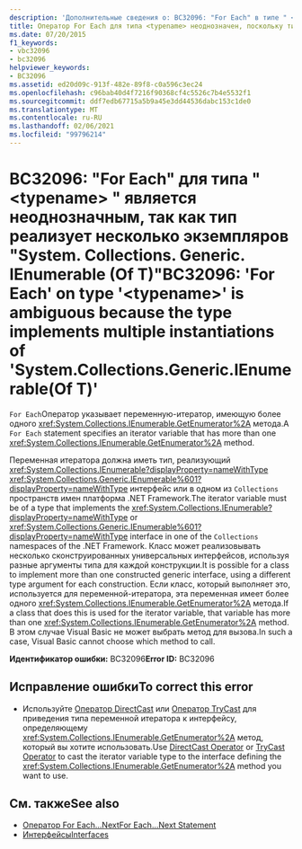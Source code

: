 ```yaml
---
description: 'Дополнительные сведения о: BC32096: "For Each" в типе " <typename> " неоднозначно, так как тип реализует несколько экземпляров "System. Collections. Generic. IEnumerable" (Of T)'
title: Оператор For Each для типа <typename> неоднозначен, поскольку тип реализует несколько экземпляров System.Collections.Generic.IEnumerable (Of T)
ms.date: 07/20/2015
f1_keywords:
- vbc32096
- bc32096
helpviewer_keywords:
- BC32096
ms.assetid: ed20d09c-913f-482e-89f8-c0a596c3ec24
ms.openlocfilehash: c96bab40d4f7216f90368cf4c5526c7b4e5532f1
ms.sourcegitcommit: ddf7edb67715a5b9a45e3dd44536dabc153c1de0
ms.translationtype: MT
ms.contentlocale: ru-RU
ms.lasthandoff: 02/06/2021
ms.locfileid: "99796214"
---
```

# <a name="bc32096-for-each-on-type-typename-is-ambiguous-because-the-type-implements-multiple-instantiations-of-systemcollectionsgenericienumerableof-t"></a><span data-ttu-id="535cd-103">BC32096: "For Each" для типа " \<typename> " является неоднозначным, так как тип реализует несколько экземпляров "System. Collections. Generic. IEnumerable (Of T)"</span><span class="sxs-lookup"><span data-stu-id="535cd-103">BC32096: 'For Each' on type '\<typename>' is ambiguous because the type implements multiple instantiations of 'System.Collections.Generic.IEnumerable(Of T)'</span></span>

<span data-ttu-id="535cd-104">`For Each`Оператор указывает переменную-итератор, имеющую более одного <xref:System.Collections.IEnumerable.GetEnumerator%2A> метода.</span><span class="sxs-lookup"><span data-stu-id="535cd-104">A `For Each` statement specifies an iterator variable that has more than one <xref:System.Collections.IEnumerable.GetEnumerator%2A> method.</span></span>

 <span data-ttu-id="535cd-105">Переменная итератора должна иметь тип, реализующий <xref:System.Collections.IEnumerable?displayProperty=nameWithType> <xref:System.Collections.Generic.IEnumerable%601?displayProperty=nameWithType> интерфейс или в одном из `Collections` пространств имен платформа .NET Framework.</span><span class="sxs-lookup"><span data-stu-id="535cd-105">The iterator variable must be of a type that implements the <xref:System.Collections.IEnumerable?displayProperty=nameWithType> or <xref:System.Collections.Generic.IEnumerable%601?displayProperty=nameWithType> interface in one of the `Collections` namespaces of the .NET Framework.</span></span> <span data-ttu-id="535cd-106">Класс может реализовывать несколько сконструированных универсальных интерфейсов, используя разные аргументы типа для каждой конструкции.</span><span class="sxs-lookup"><span data-stu-id="535cd-106">It is possible for a class to implement more than one constructed generic interface, using a different type argument for each construction.</span></span> <span data-ttu-id="535cd-107">Если класс, который выполняет это, используется для переменной-итератора, эта переменная имеет более одного <xref:System.Collections.IEnumerable.GetEnumerator%2A> метода.</span><span class="sxs-lookup"><span data-stu-id="535cd-107">If a class that does this is used for the iterator variable, that variable has more than one <xref:System.Collections.IEnumerable.GetEnumerator%2A> method.</span></span> <span data-ttu-id="535cd-108">В этом случае Visual Basic не может выбрать метод для вызова.</span><span class="sxs-lookup"><span data-stu-id="535cd-108">In such a case, Visual Basic cannot choose which method to call.</span></span>

 <span data-ttu-id="535cd-109">**Идентификатор ошибки:** BC32096</span><span class="sxs-lookup"><span data-stu-id="535cd-109">**Error ID:** BC32096</span></span>

## <a name="to-correct-this-error"></a><span data-ttu-id="535cd-110">Исправление ошибки</span><span class="sxs-lookup"><span data-stu-id="535cd-110">To correct this error</span></span>

- <span data-ttu-id="535cd-111">Используйте [Оператор DirectCast](../operators/directcast-operator.md) или [Оператор TryCast](../operators/trycast-operator.md) для приведения типа переменной итератора к интерфейсу, определяющему <xref:System.Collections.IEnumerable.GetEnumerator%2A> метод, который вы хотите использовать.</span><span class="sxs-lookup"><span data-stu-id="535cd-111">Use [DirectCast Operator](../operators/directcast-operator.md) or [TryCast Operator](../operators/trycast-operator.md) to cast the iterator variable type to the interface defining the <xref:System.Collections.IEnumerable.GetEnumerator%2A> method you want to use.</span></span>

## <a name="see-also"></a><span data-ttu-id="535cd-112">См. также</span><span class="sxs-lookup"><span data-stu-id="535cd-112">See also</span></span>

- [<span data-ttu-id="535cd-113">Оператор For Each…Next</span><span class="sxs-lookup"><span data-stu-id="535cd-113">For Each...Next Statement</span></span>](../statements/for-each-next-statement.md)
- [<span data-ttu-id="535cd-114">Интерфейсы</span><span class="sxs-lookup"><span data-stu-id="535cd-114">Interfaces</span></span>](../../programming-guide/language-features/interfaces/index.md)
